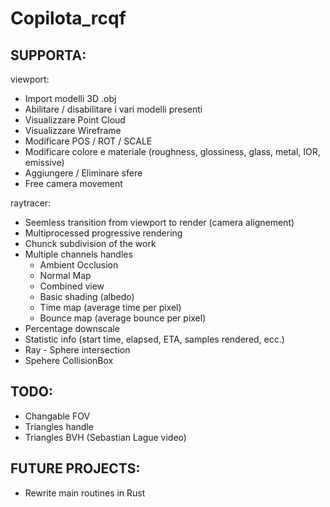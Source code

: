 # Copilota_rcqf

SUPPORTA:
---

viewport:
- Import modelli 3D .obj
- Abilitare / disabilitare i vari modelli presenti
- Visualizzare Point Cloud
- Visualizzare Wireframe
- Modificare POS / ROT / SCALE
- Modificare colore e materiale (roughness, glossiness, glass, metal, IOR, emissive)
- Aggiungere / Eliminare sfere
- Free camera movement

raytracer:
- Seemless transition from viewport to render (camera alignement)
- Multiprocessed progressive rendering
- Chunck subdivision of the work
- Multiple channels handles
    - Ambient Occlusion
    - Normal Map
    - Combined view
    - Basic shading (albedo)
    - Time map (average time per pixel)
    - Bounce map (average bounce per pixel)
- Percentage downscale
- Statistic info (start time, elapsed, ETA, samples rendered, ecc.)
- Ray - Sphere intersection
- Spehere CollisionBox

TODO:
---

- Changable FOV
- Triangles handle 
- Triangles BVH (Sebastian Lague video)

FUTURE PROJECTS:
---
- Rewrite main routines in Rust